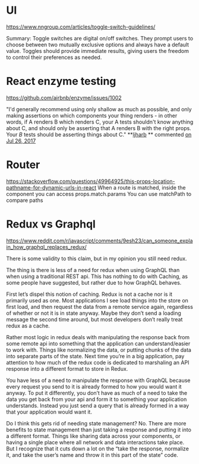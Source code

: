 # UI

https://www.nngroup.com/articles/toggle-switch-guidelines/

Summary: Toggle switches are digital on/off switches. They prompt users to choose between two mutually exclusive options and always have a default value. Toggles should provide immediate results, giving users the freedom to control their preferences as needed.

# React enzyme testing

https://github.com/airbnb/enzyme/issues/1002

"I'd generally recommend using only shallow as much as possible, and only making assertions on which components your thing renders - in other words, if A renders B which renders C, your A tests shouldn't know anything about C, and should only be asserting that A renders B with the right props. Your _B_ tests should be asserting things about C." **[ljharb](/ljharb) ** commented [on Jul 26, 2017](#issuecomment-318102035)

# Router
https://stackoverflow.com/questions/49964925/this-props-location-pathname-for-dynamic-urls-in-react
When a route is matched, inside the component you can access props.match.params
You can use matchPath to compare paths

# Redux vs Graphql

https://www.reddit.com/r/javascript/comments/9esh23/can_someone_explain_how_graphql_replaces_redux/

There is some validity to this claim, but in my opinion you still need redux.

The thing is there is less of a need for redux when using GraphQL than when using a traditional REST api. This has nothing to do with Caching, as some people have suggested, but rather due to how GraphQL behaves.

First let’s dispel this notion of caching. Redux is not a cache nor is it primarily used as one. Most applications I see load things into the store on first load, and then request the data from a remote service again, regardless of whether or not it is in state anyway. Maybe they don’t send a loading message the second time around, but most developers don’t really treat redux as a cache.

Rather most logic in redux deals with manipulating the response back from some remote api into something that the application can understand/easier to work with. Things like normalizing the data, or putting chunks of the data into separate parts of the state. Next time you’re in a big application, pay attention to how much of the redux code is dedicated to marshaling an API response into a different format to store in Redux.

You have less of a need to manipulate the response with GraphQL because every request you send to it is already formed to how you would want it anyway. To put it differently, you don’t have as much of a need to take the data you get back from your api and form it to something your application understands. Instead you just send a query that is already formed in a way that your application would want it.

Do I think this gets rid of needing state management? No. There are more benefits to state management than just taking a response and putting it into a different format. Things like sharing data across your components, or having a single place where all network and data interactions take place. But I recognize that it cuts down a lot on the “take the response, normalize it, and take the user’s name and throw it in this part of the state” code.
